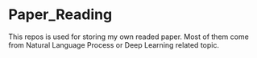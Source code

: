 # Paper_Reading
This repos is used for storing my own readed paper.
Most of them come from Natural Language Process or Deep Learning related topic.
